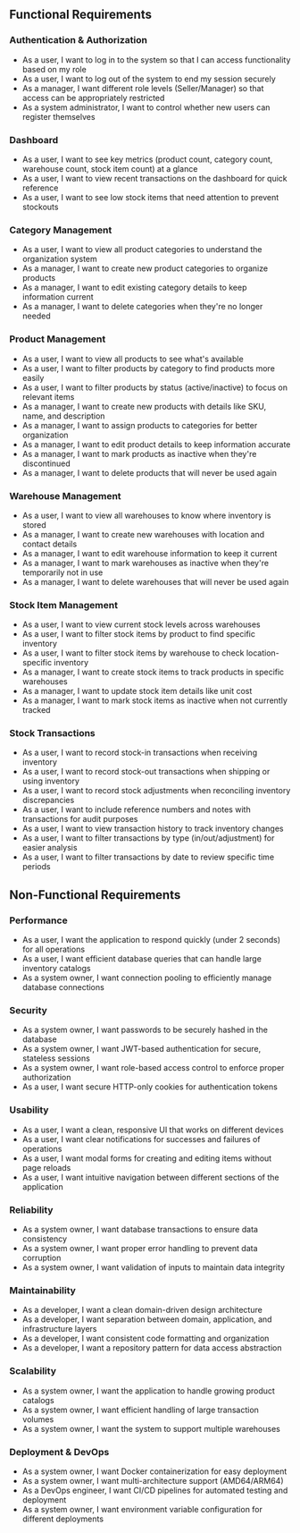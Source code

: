 ## Functional Requirements

### Authentication & Authorization

- As a user, I want to log in to the system so that I can access functionality based on my role
- As a user, I want to log out of the system to end my session securely
- As a manager, I want different role levels (Seller/Manager) so that access can be appropriately restricted
- As a system administrator, I want to control whether new users can register themselves

### Dashboard

- As a user, I want to see key metrics (product count, category count, warehouse count, stock item count) at a glance
- As a user, I want to view recent transactions on the dashboard for quick reference
- As a user, I want to see low stock items that need attention to prevent stockouts

### Category Management

- As a user, I want to view all product categories to understand the organization system
- As a manager, I want to create new product categories to organize products
- As a manager, I want to edit existing category details to keep information current
- As a manager, I want to delete categories when they're no longer needed

### Product Management

- As a user, I want to view all products to see what's available
- As a user, I want to filter products by category to find products more easily
- As a user, I want to filter products by status (active/inactive) to focus on relevant items
- As a manager, I want to create new products with details like SKU, name, and description
- As a manager, I want to assign products to categories for better organization
- As a manager, I want to edit product details to keep information accurate
- As a manager, I want to mark products as inactive when they're discontinued
- As a manager, I want to delete products that will never be used again

### Warehouse Management

- As a user, I want to view all warehouses to know where inventory is stored
- As a manager, I want to create new warehouses with location and contact details
- As a manager, I want to edit warehouse information to keep it current
- As a manager, I want to mark warehouses as inactive when they're temporarily not in use
- As a manager, I want to delete warehouses that will never be used again

### Stock Item Management

- As a user, I want to view current stock levels across warehouses
- As a user, I want to filter stock items by product to find specific inventory
- As a user, I want to filter stock items by warehouse to check location-specific inventory
- As a manager, I want to create stock items to track products in specific warehouses
- As a manager, I want to update stock item details like unit cost
- As a manager, I want to mark stock items as inactive when not currently tracked

### Stock Transactions

- As a user, I want to record stock-in transactions when receiving inventory
- As a user, I want to record stock-out transactions when shipping or using inventory
- As a user, I want to record stock adjustments when reconciling inventory discrepancies
- As a user, I want to include reference numbers and notes with transactions for audit purposes
- As a user, I want to view transaction history to track inventory changes
- As a user, I want to filter transactions by type (in/out/adjustment) for easier analysis
- As a user, I want to filter transactions by date to review specific time periods

## Non-Functional Requirements

### Performance

- As a user, I want the application to respond quickly (under 2 seconds) for all operations
- As a user, I want efficient database queries that can handle large inventory catalogs
- As a system owner, I want connection pooling to efficiently manage database connections

### Security

- As a system owner, I want passwords to be securely hashed in the database
- As a system owner, I want JWT-based authentication for secure, stateless sessions
- As a system owner, I want role-based access control to enforce proper authorization
- As a user, I want secure HTTP-only cookies for authentication tokens

### Usability

- As a user, I want a clean, responsive UI that works on different devices
- As a user, I want clear notifications for successes and failures of operations
- As a user, I want modal forms for creating and editing items without page reloads
- As a user, I want intuitive navigation between different sections of the application

### Reliability

- As a system owner, I want database transactions to ensure data consistency
- As a system owner, I want proper error handling to prevent data corruption
- As a system owner, I want validation of inputs to maintain data integrity

### Maintainability

- As a developer, I want a clean domain-driven design architecture
- As a developer, I want separation between domain, application, and infrastructure layers
- As a developer, I want consistent code formatting and organization
- As a developer, I want a repository pattern for data access abstraction

### Scalability

- As a system owner, I want the application to handle growing product catalogs
- As a system owner, I want efficient handling of large transaction volumes
- As a system owner, I want the system to support multiple warehouses

### Deployment & DevOps

- As a system owner, I want Docker containerization for easy deployment
- As a system owner, I want multi-architecture support (AMD64/ARM64)
- As a DevOps engineer, I want CI/CD pipelines for automated testing and deployment
- As a system owner, I want environment variable configuration for different deployments
